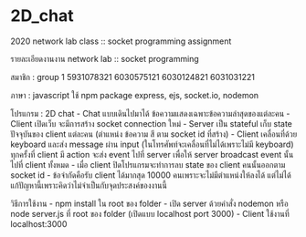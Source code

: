 # 2D_chat
2020 network lab class :: socket programming assignment

รายละเอียดงานงาน network lab :: socket programming

สมาชิก : group 1 
    5931078321
    6030575121
    6030124821
    6031031221

ภาษา : javascript ใช้ npm package express, ejs, socket.io, nodemon

โปรแกรม : 2D chat
    - Chat แบบเดินไปมาได้ ข้อความแสดงเฉพาะข้อความล่าสุดของแต่ละคน
    - Client เปิดเว็บ จะมีการสร้าง socket connection ใหม่
    - Server เป็น stateful เก็บ state ปัจจุบันของ client แต่ละคน (ตำแหน่ง ข้อความ สี ตาม socket id ที่สร้าง)
    - Client เคลื่อนที่ด้วย keyboard และส่ง message ผ่าน input (ในโทรศัพท์จะเคลื่อนที่ไม่ได้เพราะไม่มี keyboard) ทุกครั้งที่ client มี action จะส่ง event ไปที่ server เพื่อให้ server broadcast event นั้นไปที่ client ทั้งหมด
    - เมื่อ client ปิดโปรแกรมจะทำการลบ state ของ client คนนั้นออกตาม socket id
    - ข้อจำกัดคือรับ client ได้มากสุด 10000 คนเพราะจะไม่มีตำแหน่งให้ลงได้ แต่ไม่ได้แก้ปัญหานี้เพราะคิดว่าไม่จำเป็นกับจุดประสงค์ของงานนี้

วิธีการใช้งาน
    - npm install ใน root ของ folder
    - เปิด server ด้วยคำสั่ง nodemon หรือ node server.js ที่ root ของ folder (เปิดแบบ localhost port 3000)
    - Client ใช้งานที่ localhost:3000
